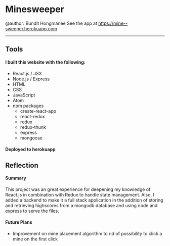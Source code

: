 # Minesweeper
@author: Bundit Hongmanee
See the app at https://mine--sweeper.herokuapp.com
___
## Tools
#### I built this website with the following:
* React.js / JSX
* Node.js / Express
* HTML
* CSS
* JavaScript
* Atom
* npm packages
  * create-react-app
  * react-redux
  * redux
  * redux-thunk
  * express
  * mongoose

#### Deployed to herokuapp

## Reflection
#### Summary
This project was an great experience for deepening my knowledge of React.js in combination with Redux to handle state management. Also, I added a backend to make it a full stack application in the addition of storing and retrieving highscores from a mongodb database and using node and express to serve the files.

#### Future Plans
* Improvement on mine placement algorithm to rid of possibility to click a mine on the first click
